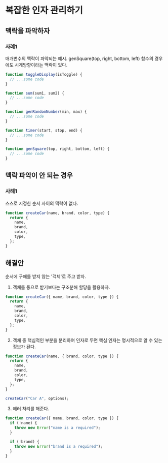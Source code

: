 # 복잡한 인자 관리하기

## 맥락을 파악하자

### 사례1

매개변수의 맥락이 파악되는 예시. genSquare(top, right, bottom, left) 함수의 경우에도 시계방향이라는 맥락이 있다.

```jsx
function toggleDisplay(isToggle) {
  // ...some code
}

function sum(sum1, sum2) {
  // ...some code
}

function genRandomNumber(min, max) {
  // ...some code
}

function timer(start, stop, end) {
  // ...some code
}

function genSquare(top, right, bottom, left) {
  // ...some code
}
```

## 맥락 파악이 안 되는 경우

### 사례1

스스로 지정한 순서 사이의 맥락이 없다.

```jsx
function createCar(name, brand, color, type) {
  return {
    name,
    brand,
    color,
    type,
  };
}
```

## 해결안

순서에 구애를 받지 않는 '객체'로 주고 받자.

1. 객체를 통으로 받기보다는 구조분해 할당을 활용하자.

```jsx
function createCar({ name, brand, color, type }) {
  return {
    name,
    brand,
    color,
    type,
  };
}
```

2. 객체 중 핵심적인 부분을 분리하여 인자로 두면 핵심 인자는 명시적으로 알 수 있는 정보가 된다.

```jsx
function createCar(name, { brand, color, type }) {
  return {
    name,
    brand,
    color,
    type,
  };
}

createCar("Car A", options);
```

3. 에러 처리를 해준다.

```jsx
function createCar({ name, brand, color, type }) {
  if (!name) {
    throw new Error("name is a required");
  }

  if (!brand) {
    throw new Error("brand is a required");
  }
}
```
